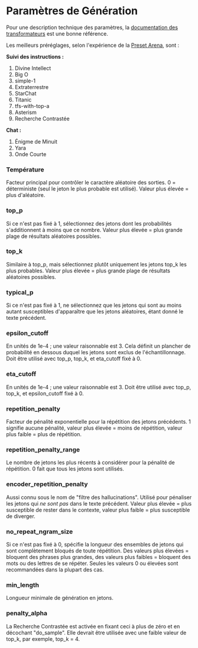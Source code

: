 # Paramètres de Génération

Pour une description technique des paramètres, la [documentation des transformateurs](https://huggingface.co/docs/transformers/main_classes/text_generation#transformers.GenerationConfig) est une bonne référence.

Les meilleurs préréglages, selon l'expérience de la [Preset Arena](https://github.com/oobabooga/oobabooga.github.io/blob/main/arena/results.md), sont :

**Suivi des instructions :**

1) Divine Intellect
2) Big O
3) simple-1
4) Extraterrestre
5) StarChat
6) Titanic
7) tfs-with-top-a
8) Asterism
9) Recherche Contrastée

**Chat :**

1) Énigme de Minuit
2) Yara
3) Onde Courte

### Température

Facteur principal pour contrôler le caractère aléatoire des sorties. 0 = déterministe (seul le jeton le plus probable est utilisé). Valeur plus élevée = plus d'aléatoire.

### top_p

Si ce n'est pas fixé à 1, sélectionnez des jetons dont les probabilités s'additionnent à moins que ce nombre. Valeur plus élevée = plus grande plage de résultats aléatoires possibles.

### top_k

Similaire à top_p, mais sélectionnez plutôt uniquement les jetons top_k les plus probables. Valeur plus élevée = plus grande plage de résultats aléatoires possibles.

### typical_p

Si ce n'est pas fixé à 1, ne sélectionnez que les jetons qui sont au moins autant susceptibles d'apparaître que les jetons aléatoires, étant donné le texte précédent.

### epsilon_cutoff

En unités de 1e-4 ; une valeur raisonnable est 3. Cela définit un plancher de probabilité en dessous duquel les jetons sont exclus de l'échantillonnage. Doit être utilisé avec top_p, top_k, et eta_cutoff fixé à 0.

### eta_cutoff

En unités de 1e-4 ; une valeur raisonnable est 3. Doit être utilisé avec top_p, top_k, et epsilon_cutoff fixé à 0.

### repetition_penalty

Facteur de pénalité exponentielle pour la répétition des jetons précédents. 1 signifie aucune pénalité, valeur plus élevée = moins de répétition, valeur plus faible = plus de répétition.

### repetition_penalty_range

Le nombre de jetons les plus récents à considérer pour la pénalité de répétition. 0 fait que tous les jetons sont utilisés.

### encoder_repetition_penalty

Aussi connu sous le nom de "filtre des hallucinations". Utilisé pour pénaliser les jetons qui *ne sont pas* dans le texte précédent. Valeur plus élevée = plus susceptible de rester dans le contexte, valeur plus faible = plus susceptible de diverger.

### no_repeat_ngram_size

Si ce n'est pas fixé à 0, spécifie la longueur des ensembles de jetons qui sont complètement bloqués de toute répétition. Des valeurs plus élevées = bloquent des phrases plus grandes, des valeurs plus faibles = bloquent des mots ou des lettres de se répéter. Seules les valeurs 0 ou élevées sont recommandées dans la plupart des cas.

### min_length

Longueur minimale de génération en jetons.

### penalty_alpha

La Recherche Contrastée est activée en fixant ceci à plus de zéro et en décochant "do_sample". Elle devrait être utilisée avec une faible valeur de top_k, par exemple, top_k = 4.

